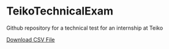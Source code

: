 # TeikoTechnicalExam
Github repository for a technical test for an internship at Teiko

[Download CSV File](cell-count.csv)
